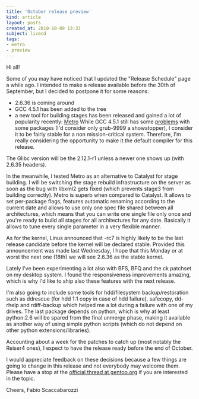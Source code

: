 ```yaml
---
title: 'October release preview'
kind: article
layout: posts
created_at: 2010-10-09 13:37
subject: livecd
tags:
- metro
- preview
---
```

Hi all\!

Some of you may have noticed that I updated the \"Release Schedule\" page a while ago\.
I intended to make a release available before the 30th of September, but I decided to postpone it for some reasons\:

* 2\.6\.36 is coming around
* GCC 4\.5\.1 has been added to the tree
* a new tool for building stages has been released and gained a lot of popularity recently\: [Metro](http://www.funtoo.org/en/metro/tutorial/)
While GCC 4\.5\.1 still has some [problems](http://bugs.gentoo.org/show_bug.cgi?id=296658) with some packages \(I\'d consider only grub\-9999 a showstopper\), I consider it to be fairly stable for a non mission\-critical system\. Therefore, I\'m really considering the opportunity to make it the default compiler for this release\.
<!--MORE-->
The Glibc version will be the 2\.12\.1\-r1 unless a newer one shows up \(with 2\.6\.35 headers\)\.

In the meanwhile, I tested Metro as an alternative to Catalyst for stage building\. I will be switching the stage rebuild infrastructure on the server as soon as the bug with libxml2 gets fixed \(which prevents stage3 from building correctly\)\. Metro is superb when compared to Catalyst\. It allows to set per\-package flags, features automatic renaming according to the current date and allows to use only one spec file shared between all architectures, which means that you can write one single file only once and you\'re ready to build all stages for all architectures for any date\. Basically it allows to tune every single parameter in a very flexible manner\.

As for the kernel, Linus announced that \-rc7 is highly likely to be the last release candidate before the kernel will be declared stable\. Provided this announcement was made last Wednesday, I hope that this Monday or at worst the next one \(18th\) we will see 2\.6\.36 as the stable kernel\.

Lately I\'ve been experimenting a lot also with BFS, BFQ and the ck patchset on my desktop system\. I found the responsiveness improvements amazing, which is why I\'d like to ship also these features with the next release\.

I\'m also going to include some tools for hdd/filesystem backup/restoration such as ddrescue \(for hdd 1\:1 copy in case of hdd failure\), safecopy, dd\-rhelp and rdiff\-backup which helped me a lot during a failure with one of my drives\. The last package depends on python, which is why at least python\:2\.6 will be spared from the final unmerge phase, making it available as another way of using simple python scripts \(which do not depend on other python extensions/libraries\)\.

Accounting about a week for the patches to catch up \(most notably the Reiser4 ones\), I expect to have the release ready before the end of October\.

I would appreciate feedback on these decisions because a few things are going to change in this release and not everybody may welcome them\. Please have a stop at the [official thread at gentoo\.org](http://forums.gentoo.org/viewtopic-t-841256.html) if you are interested in the topic\.

Cheers,
Fabio Scaccabarozzi
